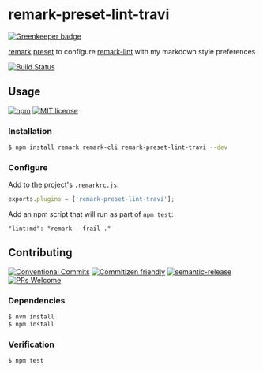# remark-preset-lint-travi

[![Greenkeeper badge](https://badges.greenkeeper.io/travi/remark-preset-lint-travi.svg)](https://greenkeeper.io/)

[remark](https://github.com/remarkjs/remark) [preset](https://github.com/remarkjs/remark/blob/master/doc/plugins.md#list-of-presets)
to configure [remark-lint](https://github.com/remarkjs/remark-lint) with my
markdown style preferences

<!-- status badges -->
[![Build Status][ci-badge]][ci-link]

## Usage

<!-- consumer badges -->
[![npm][npm-badge]][npm-link]
[![MIT license][license-badge]][license-link]

### Installation

```sh
$ npm install remark remark-cli remark-preset-lint-travi --dev
```

### Configure

Add to the project's `.remarkrc.js`:

```js
exports.plugins = ['remark-preset-lint-travi'];
```

Add an npm script that will run as part of `npm test`:

```
"lint:md": "remark --frail ."
```

## Contributing

<!-- contribution badges -->
[![Conventional Commits][commit-convention-badge]][commit-convention-link]
[![Commitizen friendly][commitizen-badge]][commitizen-link]
[![semantic-release][semantic-release-badge]][semantic-release-link]
[![PRs Welcome][PRs-badge]][PRs-link]

### Dependencies

```sh
$ nvm install
$ npm install
```

### Verification

```sh
$ npm test
```

[npm-link]: https://www.npmjs.com/package/remark-preset-lint-travi
[npm-badge]: https://img.shields.io/npm/v/remark-preset-lint-travi.svg
[license-link]: LICENSE
[license-badge]: https://img.shields.io/github/license/travi/remark-preset-lint-travi.svg
[ci-link]: https://travis-ci.com/travi/remark-preset-lint-travi
[ci-badge]: https://img.shields.io/travis/com/travi/remark-preset-lint-travi/master.svg
[commit-convention-link]: https://conventionalcommits.org
[commit-convention-badge]: https://img.shields.io/badge/Conventional%20Commits-1.0.0-yellow.svg
[commitizen-link]: http://commitizen.github.io/cz-cli/
[commitizen-badge]: https://img.shields.io/badge/commitizen-friendly-brightgreen.svg
[semantic-release-link]: https://github.com/semantic-release/semantic-release
[semantic-release-badge]: https://img.shields.io/badge/%20%20%F0%9F%93%A6%F0%9F%9A%80-semantic--release-e10079.svg
[PRs-link]: http://makeapullrequest.com
[PRs-badge]: https://img.shields.io/badge/PRs-welcome-brightgreen.svg
